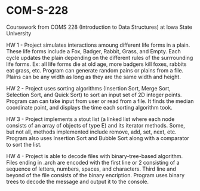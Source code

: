# COM-S-228
Coursework from COMS 228 (Introduction to Data Structures) at Iowa State University

HW 1 - Project simulates interactions amoung different life forms in a plain. These life forms include a Fox, Badger, Rabbit, Grass, and Empty. Each cycle
updates the plain depending on the different rules of the surrrounding life forms. Ex: all life forms die at old age, more badgers kill foxes, rabbits eat
grass, etc. Program can generate random pains or plains from a file. Plains can be any width as long as they are the same width and height.

HW 2 - Project uses sorting algorithms (Insertion Sort, Merge Sort, Selection Sort, and Quick Sort) to sort an input set of 2D integer points. Program can
can take input from user or read from a file. It finds the median coordinate point, and displays the time each sorting algorithm took.

HW 3 - Project implements a stout list (a linked list where each node consists of an array of objects of type E) and its iterator methods. Some, but not all,
methods implemented include remove, add, set, next, etc. Program also uses Insertion Sort and Bubble Sort along with a comparator to sort the list. 

HW 4 - Project is able to decode files with binary-tree-based algorithm. Files ending in .arch are encoded with the first line or 2 consisting of a sequence
of letters, numbers, spaces, and characters. Third line and beyond of the file consists of the binary encription. Program uses binary trees to decode the
message and output it to the console.
